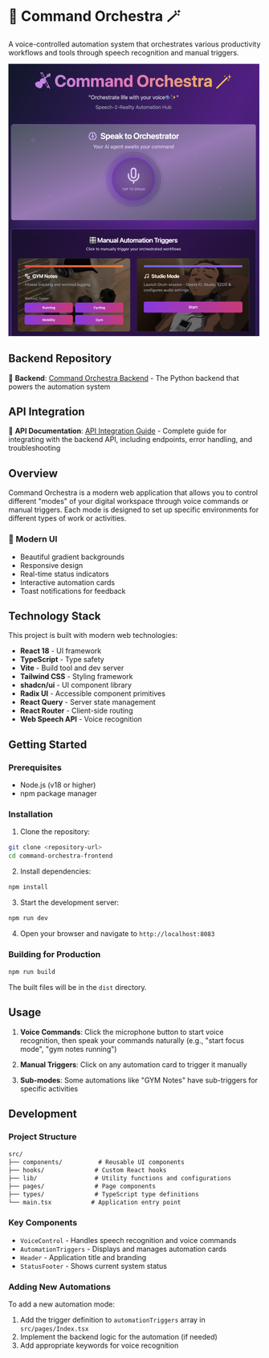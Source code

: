 # 🎻 Command Orchestra 🪄

A voice-controlled automation system that orchestrates various productivity workflows and tools through speech recognition and manual triggers.

<img src="public/assets/images/Frontend-28-5-2025.png" alt="Command Orchestra Frontend Screenshot" width="500">

## Backend Repository

🔗 **Backend**: [Command Orchestra Backend](https://github.com/MiMa6/command-orchestra) - The Python backend that powers the automation system

## API Integration

📖 **API Documentation**: [API Integration Guide](./API_INTEGRATION.md) - Complete guide for integrating with the backend API, including endpoints, error handling, and troubleshooting

## Overview

Command Orchestra is a modern web application that allows you to control different "modes" of your digital workspace through voice commands or manual triggers. Each mode is designed to set up specific environments for different types of work or activities.

### 🎨 Modern UI

- Beautiful gradient backgrounds
- Responsive design
- Real-time status indicators
- Interactive automation cards
- Toast notifications for feedback

## Technology Stack

This project is built with modern web technologies:

- **React 18** - UI framework
- **TypeScript** - Type safety
- **Vite** - Build tool and dev server
- **Tailwind CSS** - Styling framework
- **shadcn/ui** - UI component library
- **Radix UI** - Accessible component primitives
- **React Query** - Server state management
- **React Router** - Client-side routing
- **Web Speech API** - Voice recognition

## Getting Started

### Prerequisites

- Node.js (v18 or higher)
- npm package manager

### Installation

1. Clone the repository:

```sh
git clone <repository-url>
cd command-orchestra-frontend
```

2. Install dependencies:

```sh
npm install
```

3. Start the development server:

```sh
npm run dev
```

4. Open your browser and navigate to `http://localhost:8083`

### Building for Production

```sh
npm run build
```

The built files will be in the `dist` directory.

## Usage

1. **Voice Commands**: Click the microphone button to start voice recognition, then speak your commands naturally (e.g., "start focus mode", "gym notes running")

2. **Manual Triggers**: Click on any automation card to trigger it manually

3. **Sub-modes**: Some automations like "GYM Notes" have sub-triggers for specific activities

## Development

### Project Structure

```
src/
├── components/          # Reusable UI components
├── hooks/              # Custom React hooks
├── lib/                # Utility functions and configurations
├── pages/              # Page components
├── types/              # TypeScript type definitions
└── main.tsx           # Application entry point
```

### Key Components

- `VoiceControl` - Handles speech recognition and voice commands
- `AutomationTriggers` - Displays and manages automation cards
- `Header` - Application title and branding
- `StatusFooter` - Shows current system status

### Adding New Automations

To add a new automation mode:

1. Add the trigger definition to `automationTriggers` array in `src/pages/Index.tsx`
2. Implement the backend logic for the automation (if needed)
3. Add appropriate keywords for voice recognition
